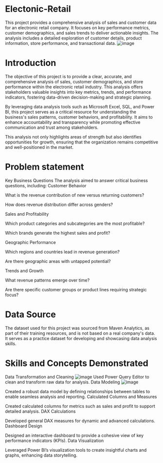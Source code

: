 # Electonic-Retail
This project provides a comprehensive analysis of sales and customer data for an electronic retail company. It focuses on key performance metrics, customer demographics, and sales trends to deliver actionable insights. The analysis includes a detailed exploration of customer details, product information, store performance, and transactional data.
![image](https://github.com/user-attachments/assets/f137d64f-8bef-4d25-8485-7d2c9c8b58ac)
# Introduction 
The objective of this project is to provide a clear, accurate, and comprehensive analysis of sales, customer demographics, and store performance within the electronic retail industry. This analysis offers stakeholders valuable insights into key metrics, trends, and performance indicators, fostering data-driven decision-making and strategic planning.

By leveraging data analysis tools such as Microsoft Excel, SQL, and Power BI, this project serves as a critical resource for understanding the business's sales patterns, customer behaviors, and profitability. It aims to enhance accountability and transparency while promoting effective communication and trust among stakeholders.

This analysis not only highlights areas of strength but also identifies opportunities for growth, ensuring that the organization remains competitive and well-positioned in the market.
# Problem statement 
Key Business Questions
The analysis aimed to answer critical business questions, including:
Customer Behavior

What is the revenue contribution of new versus returning customers?

How does revenue distribution differ across genders?

Sales and Profitability

Which product categories and subcategories are the most profitable?

Which brands generate the highest sales and profit?

Geographic Performance

Which regions and countries lead in revenue generation?

Are there geographic areas with untapped potential?

Trends and Growth

What revenue patterns emerge over time?

Are there specific customer groups or product lines requiring strategic focus?

# Data Source 
The dataset used for this project was sourced from Maven Analytics, as part of their training resources, and is not based on a real company's data. It serves as a practice dataset for developing and showcasing data analysis skills.
# Skills and Concepts Demonstrated
Data Transformation and Cleaning
![image](https://github.com/user-attachments/assets/24f7b73f-4394-4cc9-b2b9-ceba9c3b9b51)
Used Power Query Editor to clean and transform raw data for analysis.
Data Modeling
![image](https://github.com/user-attachments/assets/a17a6545-3f61-45dc-832d-1ef7878ef144)

Created a robust data model by defining relationships between tables to enable seamless analysis and reporting.
Calculated Columns and Measures

Created calculated columns for metrics such as sales and profit to support detailed analysis.
DAX Calculations

Developed general DAX measures for dynamic and advanced calculations.
Dashboard Design

Designed an interactive dashboard to provide a cohesive view of key performance indicators (KPIs).
Data Visualization

Leveraged Power BI’s visualization tools to create insightful charts and graphs, enhancing data storytelling.
